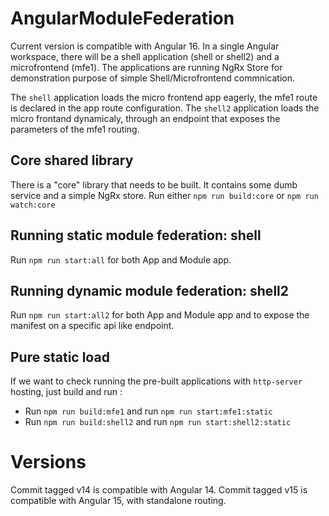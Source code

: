 # AngularModuleFederation

Current version is compatible with Angular 16.
In a single Angular workspace, there will be a shell application (shell or shell2) and a microfrontend (mfe1).
The applications are running NgRx Store for demonstration purpose of simple Shell/Microfrontend commnication.

The `shell` application loads the micro frontend app eagerly, the mfe1 route is declared in the app route configuration.
The `shell2` application loads the micro frontand dynamicaly, through an endpoint that exposes the parameters of the mfe1 routing.

## Core shared library

There is a "core" library that needs to be built.
It contains some dumb service and a simple NgRx store.
Run either `npm run build:core` or `npm run watch:core`

## Running static module federation: shell

Run `npm run start:all` for both App and Module app.

## Running dynamic module federation: shell2

Run `npm run start:all2` for both App and Module app and to expose the manifest on a specific api like endpoint.

## Pure static load

If we want to check running the pre-built applications with `http-server` hosting, just build and run :
- Run `npm run build:mfe1` and run `npm run start:mfe1:static`
- Run `npm run build:shell2` and run `npm run start:shell2:static`

# Versions
Commit tagged v14 is compatible with Angular 14.
Commit tagged v15 is compatible with Angular 15, with standalone routing.
